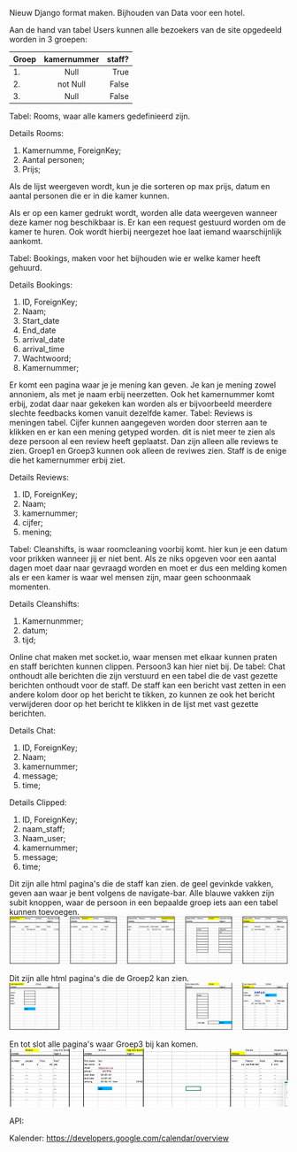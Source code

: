 Nieuw Django format maken.
Bijhouden van Data voor een hotel.

Aan de hand van tabel Users kunnen alle bezoekers van de site opgedeeld worden in 3 groepen:

| Groep         | kamernummer     | staff?        |
|:------------- |:---------------:| -------------:|
| 1.            | Null            |          True |
| 2.            | not Null        |         False |
| 3.            | Null            |         False |

Tabel: Rooms, waar alle kamers gedefinieerd zijn.

Details Rooms:

1. Kamernumme, ForeignKey;
2. Aantal personen;
3. Prijs;

Als de lijst weergeven wordt, kun je die sorteren op max prijs, datum en aantal personen die er in die kamer kunnen.

Als er op een kamer gedrukt wordt, worden alle data weergeven wanneer deze kamer nog beschikbaar is. Er kan een request gestuurd worden om de kamer te huren. Ook wordt hierbij neergezet hoe laat iemand waarschijnlijk aankomt.

Tabel: Bookings, maken voor het bijhouden wie er welke kamer heeft gehuurd.

Details Bookings:

1. ID, ForeignKey;
2. Naam;
3. Start_date
4. End_date
5. arrival_date
6. arrival_time
7. Wachtwoord;
8. Kamernummer;

Er komt een pagina waar je je mening kan geven. Je kan je mening zowel annoniem, als met je naam erbij neerzetten. Ook het kamernummer komt erbij, zodat daar naar gekeken kan worden als er bijvoorbeeld meerdere slechte feedbacks komen vanuit dezelfde kamer. Tabel: Reviews is meningen tabel. Cijfer kunnen aangegeven worden door sterren aan te klikken en er kan een mening getyped worden. dit is niet meer te zien als deze persoon al een review heeft geplaatst. Dan zijn alleen alle reviews te zien. Groep1 en Groep3 kunnen ook alleen de reviwes zien. Staff is de enige die het kamernummer erbij ziet.

Details Reviews:

1. ID, ForeignKey;
1. Naam;
2. kamernummer;
3. cijfer;
4. mening;

Tabel: Cleanshifts, is waar roomcleaning voorbij komt. hier kun je een datum voor prikken wanneer jij er niet bent. Als ze niks opgeven voor een aantal dagen moet daar naar gevraagd worden en moet er dus een melding komen als er een kamer is waar wel mensen zijn, maar geen schoonmaak momenten.

Details Cleanshifts:

1. Kamernunmmer;
2. datum;
3. tijd;

Online chat maken met socket.io, waar mensen met elkaar kunnen praten en staff berichten kunnen clippen. Persoon3 kan hier niet bij. De tabel: Chat onthoudt alle berichten die zijn verstuurd en een tabel die de vast gezette berichten onthoudt voor de staff. De staff kan een bericht vast zetten in een andere kolom door op het bericht te tikken, zo kunnen ze ook het bericht verwijderen door op het bericht te klikken in de lijst met vast gezette berichten.

Details Chat:

1. ID, ForeignKey;
2. Naam;
3. kamernummer;
4. message;
5. time;


Details Clipped:

1. ID, ForeignKey;
2. naam_staff;
3. Naam_user;
4. kamernummer;
5. message;
6. time;

Dit zijn alle html pagina's die de staff kan zien. de geel gevinkde vakken, geven aan waar je bent volgens de navigate-bar. Alle blauwe vakken zijn subit knoppen, waar de persoon in een bepaalde groep iets aan een tabel kunnen toevoegen.
![Alt Image Text](html_images/Group1.png "Optional Title")

Dit zijn alle html pagina's die de Groep2 kan zien.
![Alt Image Text](html_images/Group2.png "Optional Title")

En tot slot alle pagina's waar Groep3 bij kan komen.
![Alt Image Text](html_images/Group3.png "Optional Title")

API:

Kalender: https://developers.google.com/calendar/overview
